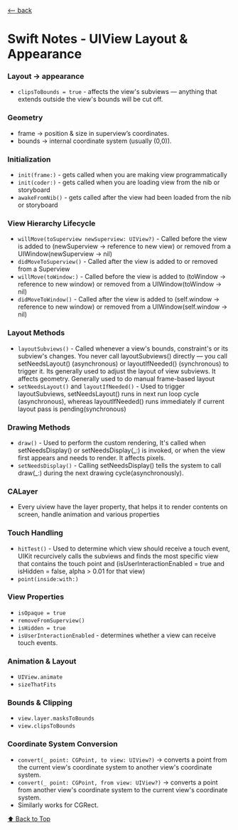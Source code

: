 <a name="top"></a>

[<-- back](../README.md)


# Swift Notes - UIView Layout & Appearance

### Layout → appearance 

- `clipsToBounds = true` - affects the view's subviews — anything that extends outside the view's bounds will be cut off.

### Geometry
- frame → position & size in superview’s coordinates.
- bounds → internal coordinate system (usually (0,0)).

### Initialization

- `init(frame:)` - gets called when you are making view programmatically
- `init(coder:)` - gets called when you are loading view from the nib or storyboard
- `awakeFromNib()` - gets called after the view had been loaded from the nib or storyboard

### View Hierarchy Lifecycle

- `willMove(toSuperview newSuperview: UIView?)` - Called before the view is added to (newSuperview → reference to new view) or removed from a UIWindow(newSuperview → nil)
- `didMoveToSuperview()` - Called after the view is added to or removed from a Superview
- `willMove(toWindow:)` - Called before the view is added to (toWindow → reference to new window) or removed from a UIWindow(toWindow → nil)
- `didMoveToWindow()` - Called after the view is added to (self.window → reference to new window) or removed from a UIWindow(self.window → nil)

### Layout Methods

- `layoutSubviews()` - Called whenever a view's bounds, constraint's or its subview's changes. You never call layoutSubviews() directly — you call setNeedsLayout() (asynchronous) or layoutIfNeeded() (synchronous) to trigger it. Its generally used to adjust the layout of view subviews. It affects geometry. Generally used to do manual frame-based layout
- `setNeedsLayout()` and `layoutIfNeeded()` - Used to trigger layoutSubviews, setNeedsLayout() runs in next run loop cycle (asynchronous), whereas layoutIfNeeded() runs immediately if current layout pass is pending(synchronous)

### Drawing Methods

- `draw()` - Used to perform the custom rendering, It's called when setNeedsDisplay() or setNeedsDisplay(_:) is invoked, or when the view first appears and needs to render. It affects pixels.
- `setNeedsDisplay()` - Calling setNeedsDisplay() tells the system to call draw(_:) during the next drawing cycle(asynchronously).

### CALayer

- Every uiview have the layer property, that helps it to render contents on screen, handle animation and various properties

### Touch Handling

- `hitTest()` - Used to determine which view should receive a touch event, UIKit recurcively calls the subviews and finds the most specific view that contains the touch point and (isUserInteractionEnabled = true and isHidden = false, alpha > 0.01 for that view)
- `point(inside:with:)`

### View Properties

- `isOpaque = true`
- `removeFromSuperview()`
- `isHidden = true`
- `isUserInteractionEnabled` - determines whether a view can receive touch events.

### Animation & Layout

- `UIView.animate`
- `sizeThatFits`

### Bounds & Clipping

- `view.layer.masksToBounds`
- `view.clipsToBounds`

### Coordinate System Conversion

- `convert(_ point: CGPoint, to view: UIView?)` → converts a point from the current view's coordinate system to another view's coordinate system.
- `convert(_ point: CGPoint, from view: UIView?)` → converts a point from another view's coordinate system to the current view's coordinate system.
- Similarly works for CGRect.


[⬆️ Back to Top](#top)

